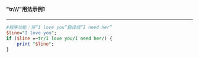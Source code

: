 #### "tr///"用法示例1
------
```perl
#程序功能：将“I love you”翻译成“I need her”
$line="I love you";                      
if ($line =~tr/I love you/I need her/) { 
	print "$line";                         
}

                                        
```
